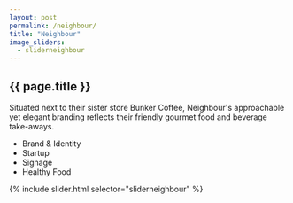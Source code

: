 ```yaml
---
layout: post
permalink: /neighbour/
title: "Neighbour"
image_sliders:
  - sliderneighbour
---
```

<section class="section fadeup clear float_left">


<div class="col-3-8">
  <article class="txt-left">
  <h2>{{ page.title }}</h2>
    <p>Situated next to their sister store Bunker Coffee, Neighbour's approachable yet elegant branding reflects their friendly gourmet food and beverage take-aways. 
  </p>
  <ul>
    <li>Brand & Identity</li>
    <li>Startup</li>
    <li>Signage</li>
    <li>Healthy Food</li>
  </ul>
  </article>
</div>

<div class="col-5-8">
  <div id="slideshow">
  {% include slider.html selector="sliderneighbour" %}
  </div>
</div>

</section>

